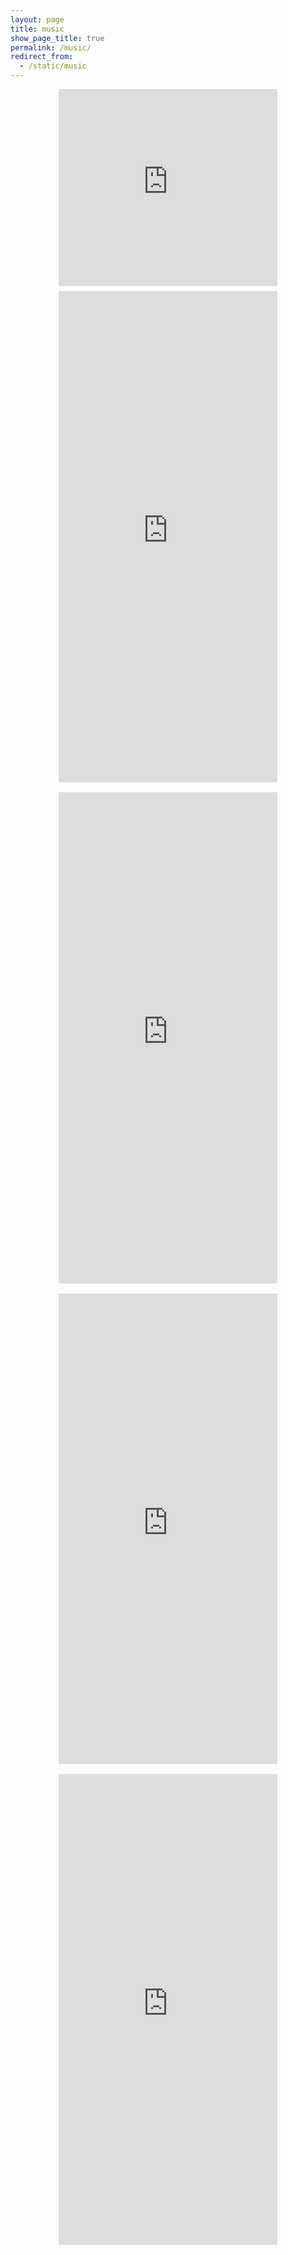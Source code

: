 ```yaml
---
layout: page
title: music
show_page_title: true
permalink: /music/
redirect_from:
  - /static/music
---
```


<center>
<iframe width="350" height="315" src="https://www.youtube.com/embed/i78efwhqHQs" title="YouTube video player" frameborder="0" allow="accelerometer; autoplay; clipboard-write; encrypted-media; gyroscope; picture-in-picture" allowfullscreen></iframe>
<br/>

<iframe style="margin: 8px; border: 0; width: 350px; height: 786px;" src="https://bandcamp.com/EmbeddedPlayer/album=4161680329/size=large/bgcol=ffffff/linkcol=33bb33/transparent=true/" seamless><a href="http://labonnesoupe.bandcamp.com/album/scottish-insufficiency">Scottish Insufficiency by La Bonne Soupe</a></iframe>

<iframe style="margin: 8px; border: 0; width: 350px; height: 786px;" src="https://bandcamp.com/EmbeddedPlayer/album=2466160926/size=large/bgcol=ffffff/linkcol=33bb33/transparent=true/" seamless><a href="http://labonnesoupe.bandcamp.com/album/literary-gentlemen">Literary Gentlemen by La Bonne Soupe</a></iframe>

<iframe style="margin: 8px; border: 0; width: 350px; height: 753px;" src="https://bandcamp.com/EmbeddedPlayer/album=358621967/size=large/bgcol=ffffff/linkcol=33bb33/tracklist=true/transparent=true/" seamless><a href="http://labonnesoupe.bandcamp.com/album/edmonton-tussle">Edmonton Tussle by La Bonne Soupe</a></iframe>

<iframe style="margin: 8px; border: 0; width: 350px; height: 753px;" src="https://bandcamp.com/EmbeddedPlayer/album=3410542908/size=large/bgcol=ffffff/linkcol=33bb33/transparent=true/" seamless><a href="http://labonnesoupe.bandcamp.com/album/forward-to-the-forward-people">Forward to the Forward People by La Bonne Soupe</a></iframe>
</center>
